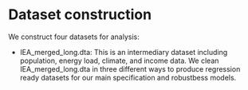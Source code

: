 # Dataset construction

We construct four datasets for analysis:
* IEA_merged_long.dta: This is an intermediary dataset including population, energy load, climate, and income data. We clean IEA_merged_long.dta in three different ways to produce regression ready datasets for our main specification and robustbess models. 

